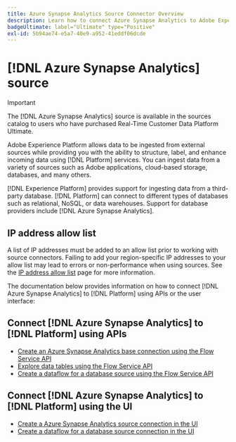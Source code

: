 ```yaml
---
title: Azure Synapse Analytics Source Connector Overview
description: Learn how to connect Azure Synapse Analytics to Adobe Experience Platform using APIs or the user interface.
badgeUltimate: label="Ultimate" type="Positive"
exl-id: 5b94ae74-e5a7-40e9-a952-41eddf06dcde
---
```

# [!DNL Azure Synapse Analytics] source

>[!IMPORTANT]
>
>The [!DNL Azure Synapse Analytics] source is available in the sources catalog to users who have purchased Real-Time Customer Data Platform Ultimate.

Adobe Experience Platform allows data to be ingested from external sources while providing you with the ability to structure, label, and enhance incoming data using [!DNL Platform] services. You can ingest data from a variety of sources such as Adobe applications, cloud-based storage, databases, and many others.

[!DNL Experience Platform] provides support for ingesting data from a third-party database. [!DNL Platform] can connect to different types of databases such as relational, NoSQL, or data warehouses. Support for database providers include [!DNL Azure Synapse Analytics].

## IP address allow list

A list of IP addresses must be added to an allow list prior to working with source connectors. Failing to add your region-specific IP addresses to your allow list may lead to errors or non-performance when using sources. See the [IP address allow list](../../ip-address-allow-list.md) page for more information.

The documentation below provides information on how to connect [!DNL Azure Synapse Analytics] to [!DNL Platform] using APIs or the user interface:

## Connect [!DNL Azure Synapse Analytics] to [!DNL Platform] using APIs

- [Create an Azure Synapse Analytics base connection using the Flow Service API](../../tutorials/api/create/databases/synapse-analytics.md)
- [Explore data tables using the Flow Service API](../../tutorials/api/explore/tabular.md)
- [Create a dataflow for a database source using the Flow Service API](../../tutorials/api/collect/database-nosql.md)

## Connect [!DNL Azure Synapse Analytics] to [!DNL Platform] using the UI

- [Create a Azure Synapse Analytics source connection in the UI](../../tutorials/ui/create/databases/synapse-analytics.md)
- [Create a dataflow for a database source connection in the UI](../../tutorials/ui/dataflow/databases.md)
